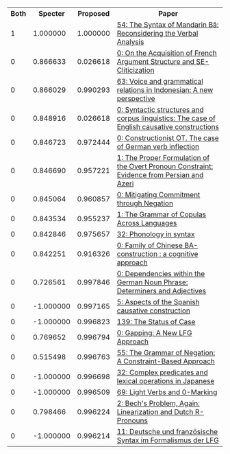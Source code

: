 <html><table><tr>
<th>Both</th>
<th>Specter</th>
<th>Proposed</th>
<th>Paper</th>
</tr>
<tr>
<td>1</td>
<td>1.000000</td>
<td>1.000000</td>
<td><a href="https://www.semanticscholar.org/paper/4793e86611f5393cc6a8dffeef0af7b87f28c432">54: The Syntax of Mandarin Bă: Reconsidering the Verbal Analysis</a></td>
</tr>
<tr>
<td>0</td>
<td>0.866633</td>
<td>0.026618</td>
<td><a href="https://www.semanticscholar.org/paper/4ae255d67a7a30be0d1fd07ab7a2edb23d68a2c9">0: On the Acquisition of French Argument Structure and SE-Cliticization</a></td>
</tr>
<tr>
<td>0</td>
<td>0.866029</td>
<td>0.990293</td>
<td><a href="https://www.semanticscholar.org/paper/7f0e17ae2f08b81cf8d1c74ffd74c4f3114bc289">63: Voice and grammatical relations in Indonesian: A new perspective</a></td>
</tr>
<tr>
<td>0</td>
<td>0.848916</td>
<td>0.026618</td>
<td><a href="https://www.semanticscholar.org/paper/37a55308701dc50b18e2f2f1ed1c54a1fdd403b5">0: Syntactic structures and corpus linguistics: The case of English causative constructions</a></td>
</tr>
<tr>
<td>0</td>
<td>0.846723</td>
<td>0.972444</td>
<td><a href="https://www.semanticscholar.org/paper/f2d3869a27091f8991a8d4f76fea78174763d637">0: Constructionist OT. The case of German verb inflection</a></td>
</tr>
<tr>
<td>0</td>
<td>0.846690</td>
<td>0.957221</td>
<td><a href="https://www.semanticscholar.org/paper/abebd1056da119b2330b90db2796512c6ea416f1">1: The Proper Formulation of the Overt Pronoun Constraint: Evidence from Persian and Azeri</a></td>
</tr>
<tr>
<td>0</td>
<td>0.845064</td>
<td>0.960857</td>
<td><a href="https://www.semanticscholar.org/paper/5ec2e7366da92bd779a518fa18194eca491da97c">0: Mitigating Commitment through Negation</a></td>
</tr>
<tr>
<td>0</td>
<td>0.843534</td>
<td>0.955237</td>
<td><a href="https://www.semanticscholar.org/paper/750715588c40719c6d6c06107cc12938af1d732b">1: The Grammar of Copulas Across Languages</a></td>
</tr>
<tr>
<td>0</td>
<td>0.842846</td>
<td>0.975657</td>
<td><a href="https://www.semanticscholar.org/paper/b07fe7e2ba5870f0eec13900ab27fe97f1b4a016">32: Phonology in syntax</a></td>
</tr>
<tr>
<td>0</td>
<td>0.842251</td>
<td>0.916326</td>
<td><a href="https://www.semanticscholar.org/paper/77c108bcf44308cf5338a2c735de2a505b16e861">0: Family of Chinese BA-construction : a cognitive approach</a></td>
</tr>
<tr>
<td>0</td>
<td>0.726561</td>
<td>0.997846</td>
<td><a href="https://www.semanticscholar.org/paper/738b8ab4d5a1aed682d99c14adc0802736c3f069">0: Dependencies within the German Noun Phrase: Determiners and Adjectives</a></td>
</tr>
<tr>
<td>0</td>
<td>-1.000000</td>
<td>0.997165</td>
<td><a href="https://www.semanticscholar.org/paper/426a166d81c2979ebd64b3a4d9bed353119a6a8f">5: Aspects of the Spanish causative construction</a></td>
</tr>
<tr>
<td>0</td>
<td>-1.000000</td>
<td>0.996823</td>
<td><a href="https://www.semanticscholar.org/paper/9954b548f9dcbcf2deedeebd91be98a0d4e646e3">139: The Status of Case</a></td>
</tr>
<tr>
<td>0</td>
<td>0.769652</td>
<td>0.996794</td>
<td><a href="https://www.semanticscholar.org/paper/8ac932f889eedcc6ef11a176841e52aaf269ebdd">0: Gapping: A New LFG Approach</a></td>
</tr>
<tr>
<td>0</td>
<td>0.515498</td>
<td>0.996763</td>
<td><a href="https://www.semanticscholar.org/paper/fb77eef118962d769167653ce0a872719337d47c">55: The Grammar of Negation: A Constraint-Based Approach</a></td>
</tr>
<tr>
<td>0</td>
<td>-1.000000</td>
<td>0.996698</td>
<td><a href="https://www.semanticscholar.org/paper/e5496230027dc55b032531abe9ed808bc533b78c">32: Complex predicates and lexical operations in Japanese</a></td>
</tr>
<tr>
<td>0</td>
<td>-1.000000</td>
<td>0.996509</td>
<td><a href="https://www.semanticscholar.org/paper/f8095c2fbb7e793dbedb980aa9d8a258fdd4232c">69: Light Verbs and 0-Marking</a></td>
</tr>
<tr>
<td>0</td>
<td>0.798466</td>
<td>0.996224</td>
<td><a href="https://www.semanticscholar.org/paper/472f7596249d7abcb77e8ed1eeb8f7ed4636cc1a">2: Bech's Problem, Again: Linearization and Dutch R-Pronouns</a></td>
</tr>
<tr>
<td>0</td>
<td>-1.000000</td>
<td>0.996214</td>
<td><a href="https://www.semanticscholar.org/paper/cf9d7cb833a2c0ca728198d4b6afb4ad4196c9a0">11: Deutsche und französische Syntax im Formalismus der LFG</a></td>
</tr>
</table></html>
